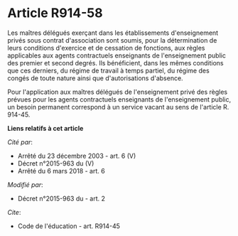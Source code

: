 # Article R914-58

Les maîtres délégués exerçant dans les établissements d'enseignement privés sous contrat d'association sont soumis, pour la
détermination de leurs conditions d'exercice et de cessation de fonctions, aux règles applicables aux agents contractuels
enseignants de l'enseignement public des premier et second degrés. Ils bénéficient, dans les mêmes conditions que ces
derniers, du régime de travail à temps partiel, du régime des congés de toute nature ainsi que d'autorisations d'absence. 

Pour l'application aux maîtres délégués de l'enseignement privé des règles prévues pour les agents contractuels enseignants
de l'enseignement public, un besoin permanent correspond à un service vacant au sens de l'article R. 914-45.

**Liens relatifs à cet article**

_Cité par_:

  - Arrêté du 23 décembre 2003 - art. 6 (V)
  - Décret n°2015-963 du  (V)
  - Arrêté du 6 mars 2018 - art. 6

_Modifié par_:

  - Décret n°2015-963 du  - art. 2

_Cite_:

  - Code de l'éducation - art. R914-45
